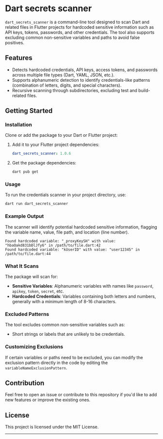 # Dart secrets scanner

`dart_secrets_scanner` is a command-line tool designed to scan Dart and related files in Flutter projects for hardcoded sensitive information such as API keys, tokens, passwords, and other credentials. 
The tool also supports excluding common non-sensitive variables and paths to avoid false positives.

## Features

- Detects hardcoded credentials, API keys, access tokens, and passwords across multiple file types (Dart, YAML, JSON, etc.).
- Supports alphanumeric detection to identify credentials-like patterns (combination of letters, digits, and special characters).
- Recursive scanning through subdirectories, excluding test and build-related files.

## Getting Started

### Installation

Clone or add the package to your Dart or Flutter project:

1. Add it to your Flutter project dependencies:
   ```yaml
   dart_secrets_scanner: 1.0.6

2. Get the package dependencies:
   ```bash
   dart pub get
   ```

### Usage

To run the credentials scanner in your project directory, use:

```bash
dart run dart_secrets_scanner
```

### Example Output

The scanner will identify potential hardcoded sensitive information, flagging the variable name, value, file path, and location (line number).

```
Found hardcoded variable: "_proxyKeySH" with value: "hbaOakd831bDlJfy6" in /path/to/file.dart:42
Found hardcoded variable: "kUserID" with value: "user12345" in /path/to/file.dart:44
```

### What It Scans

The package will scan for:

- **Sensitive Variables**: Alphanumeric variables with names like `password`, `apikey`, `token`, `secret`, etc.
- **Hardcoded Credentials**: Variables containing both letters and numbers, generally with a minimum length of 8-16 characters.

### Excluded Patterns

The tool excludes common non-sensitive variables such as:

- Short strings or labels that are unlikely to be credentials.


### Customizing Exclusions

If certain variables or paths need to be excluded, you can modify the exclusion pattern directly in the code by editing the `variableNameExclusionPattern`.

## Contribution

Feel free to open an issue or contribute to this repository if you'd like to add new features or improve the existing ones.

## License

This project is licensed under the MIT License.

---